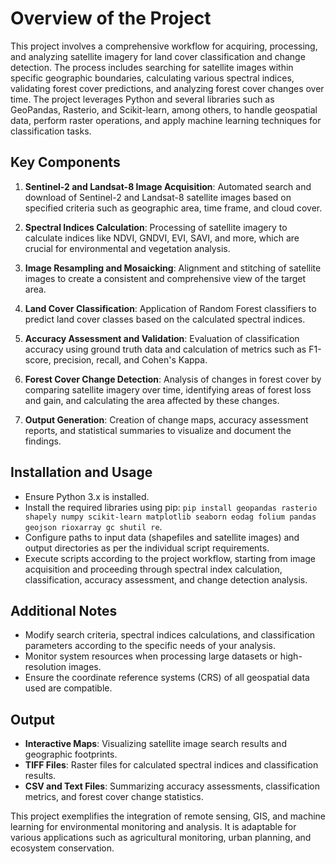 # Overview of the Project

This project involves a comprehensive workflow for acquiring, processing, and analyzing satellite imagery for land cover classification and change detection. The process includes searching for satellite images within specific geographic boundaries, calculating various spectral indices, validating forest cover predictions, and analyzing forest cover changes over time. The project leverages Python and several libraries such as GeoPandas, Rasterio, and Scikit-learn, among others, to handle geospatial data, perform raster operations, and apply machine learning techniques for classification tasks.

## Key Components

1. **Sentinel-2 and Landsat-8 Image Acquisition**: Automated search and download of Sentinel-2 and Landsat-8 satellite images based on specified criteria such as geographic area, time frame, and cloud cover.

2. **Spectral Indices Calculation**: Processing of satellite imagery to calculate indices like NDVI, GNDVI, EVI, SAVI, and more, which are crucial for environmental and vegetation analysis.

3. **Image Resampling and Mosaicking**: Alignment and stitching of satellite images to create a consistent and comprehensive view of the target area.

4. **Land Cover Classification**: Application of Random Forest classifiers to predict land cover classes based on the calculated spectral indices.

5. **Accuracy Assessment and Validation**: Evaluation of classification accuracy using ground truth data and calculation of metrics such as F1-score, precision, recall, and Cohen's Kappa.

6. **Forest Cover Change Detection**: Analysis of changes in forest cover by comparing satellite imagery over time, identifying areas of forest loss and gain, and calculating the area affected by these changes.

7. **Output Generation**: Creation of change maps, accuracy assessment reports, and statistical summaries to visualize and document the findings.

## Installation and Usage

- Ensure Python 3.x is installed.
- Install the required libraries using pip: `pip install geopandas rasterio shapely numpy scikit-learn matplotlib seaborn eodag folium pandas geojson rioxarray gc shutil re`.
- Configure paths to input data (shapefiles and satellite images) and output directories as per the individual script requirements.
- Execute scripts according to the project workflow, starting from image acquisition and proceeding through spectral index calculation, classification, accuracy assessment, and change detection analysis.

## Additional Notes

- Modify search criteria, spectral indices calculations, and classification parameters according to the specific needs of your analysis.
- Monitor system resources when processing large datasets or high-resolution images.
- Ensure the coordinate reference systems (CRS) of all geospatial data used are compatible.

## Output

- **Interactive Maps**: Visualizing satellite image search results and geographic footprints.
- **TIFF Files**: Raster files for calculated spectral indices and classification results.
- **CSV and Text Files**: Summarizing accuracy assessments, classification metrics, and forest cover change statistics.

This project exemplifies the integration of remote sensing, GIS, and machine learning for environmental monitoring and analysis. It is adaptable for various applications such as agricultural monitoring, urban planning, and ecosystem conservation.
